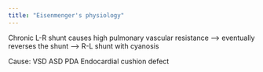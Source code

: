 ```yaml
---
title: "Eisenmenger's physiology"
---
```

Chronic L-R shunt causes high pulmonary vascular resistance 
--&gt; eventually reverses the shunt
--&gt; R-L shunt with cyanosis

Cause: 
VSD
ASD
PDA
Endocardial cushion defect

